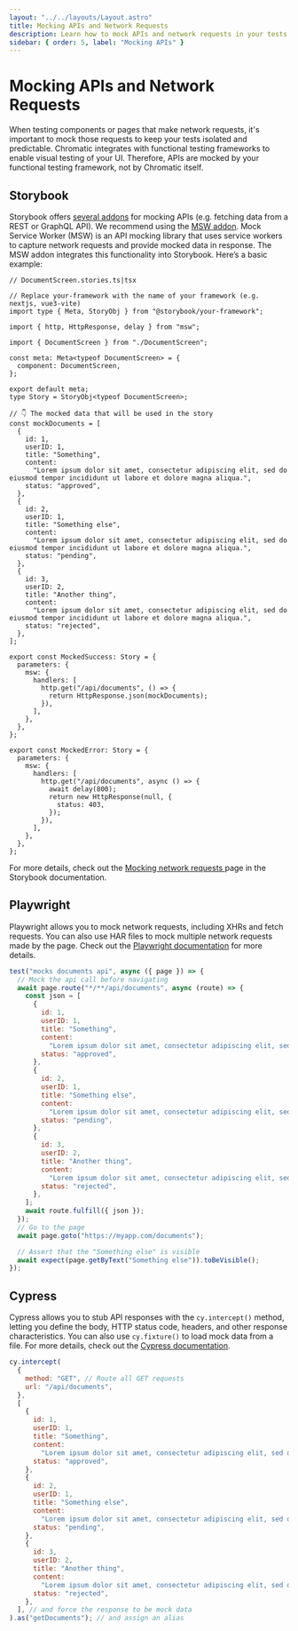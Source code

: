 ```yaml
---
layout: "../../layouts/Layout.astro"
title: Mocking APIs and Network Requests
description: Learn how to mock APIs and network requests in your tests (Storybook, Playwright and Cypress)
sidebar: { order: 5, label: "Mocking APIs" }
---
```


# Mocking APIs and Network Requests

When testing components or pages that make network requests, it's important to mock those requests to keep your tests isolated and predictable. Chromatic integrates with functional testing frameworks to enable visual testing of your UI. Therefore, APIs are mocked by your functional testing framework, not by Chromatic itself.

## Storybook

Storybook offers [several addons](https://storybook.js.org/addons/tag/api) for mocking APIs (e.g. fetching data from a REST or GraphQL API). We recommend using the [MSW addon](https://storybook.js.org/addons/msw-storybook-addon). Mock Service Worker (MSW) is an API mocking library that uses service workers to capture network requests and provide mocked data in response. The MSW addon integrates this functionality into Storybook. Here’s a basic example:

```tsx
// DocumentScreen.stories.ts|tsx

// Replace your-framework with the name of your framework (e.g. nextjs, vue3-vite)
import type { Meta, StoryObj } from "@storybook/your-framework";

import { http, HttpResponse, delay } from "msw";

import { DocumentScreen } from "./DocumentScreen";

const meta: Meta<typeof DocumentScreen> = {
  component: DocumentScreen,
};

export default meta;
type Story = StoryObj<typeof DocumentScreen>;

// 👇 The mocked data that will be used in the story
const mockDocuments = [
  {
    id: 1,
    userID: 1,
    title: "Something",
    content:
      "Lorem ipsum dolor sit amet, consectetur adipiscing elit, sed do eiusmod tempor incididunt ut labore et dolore magna aliqua.",
    status: "approved",
  },
  {
    id: 2,
    userID: 1,
    title: "Something else",
    content:
      "Lorem ipsum dolor sit amet, consectetur adipiscing elit, sed do eiusmod tempor incididunt ut labore et dolore magna aliqua.",
    status: "pending",
  },
  {
    id: 3,
    userID: 2,
    title: "Another thing",
    content:
      "Lorem ipsum dolor sit amet, consectetur adipiscing elit, sed do eiusmod tempor incididunt ut labore et dolore magna aliqua.",
    status: "rejected",
  },
];

export const MockedSuccess: Story = {
  parameters: {
    msw: {
      handlers: [
        http.get("/api/documents", () => {
          return HttpResponse.json(mockDocuments);
        }),
      ],
    },
  },
};

export const MockedError: Story = {
  parameters: {
    msw: {
      handlers: [
        http.get("/api/documents", async () => {
          await delay(800);
          return new HttpResponse(null, {
            status: 403,
          });
        }),
      ],
    },
  },
};
```

For more details, check out the [Mocking network requests
](https://storybook.js.org/docs/writing-stories/mocking-data-and-modules/mocking-network-requests) page in the Storybook documentation.

## Playwright

Playwright allows you to mock network requests, including XHRs and fetch requests. You can also use HAR files to mock multiple network requests made by the page. Check out the [Playwright documentation](https://playwright.dev/docs/mock#mock-api-requests) for more details.

```js
test("mocks documents api", async ({ page }) => {
  // Mock the api call before navigating
  await page.route("*/**/api/documents", async (route) => {
    const json = [
      {
        id: 1,
        userID: 1,
        title: "Something",
        content:
          "Lorem ipsum dolor sit amet, consectetur adipiscing elit, sed do eiusmod tempor incididunt ut labore et dolore magna aliqua.",
        status: "approved",
      },
      {
        id: 2,
        userID: 1,
        title: "Something else",
        content:
          "Lorem ipsum dolor sit amet, consectetur adipiscing elit, sed do eiusmod tempor incididunt ut labore et dolore magna aliqua.",
        status: "pending",
      },
      {
        id: 3,
        userID: 2,
        title: "Another thing",
        content:
          "Lorem ipsum dolor sit amet, consectetur adipiscing elit, sed do eiusmod tempor incididunt ut labore et dolore magna aliqua.",
        status: "rejected",
      },
    ];
    await route.fulfill({ json });
  });
  // Go to the page
  await page.goto("https://myapp.com/documents");

  // Assert that the "Something else" is visible
  await expect(page.getByText("Something else")).toBeVisible();
});
```

## Cypress

Cypress allows you to stub API responses with the `cy.intercept()` method, letting you define the body, HTTP status code, headers, and other response characteristics. You can also use `cy.fixture()` to load mock data from a file. For more details, check out the [Cypress documentation](https://docs.cypress.io/guides/guides/network-requests#Stubbing).

```js
cy.intercept(
  {
    method: "GET", // Route all GET requests
    url: "/api/documents",
  },
  [
    {
      id: 1,
      userID: 1,
      title: "Something",
      content:
        "Lorem ipsum dolor sit amet, consectetur adipiscing elit, sed do eiusmod tempor incididunt ut labore et dolore magna aliqua.",
      status: "approved",
    },
    {
      id: 2,
      userID: 1,
      title: "Something else",
      content:
        "Lorem ipsum dolor sit amet, consectetur adipiscing elit, sed do eiusmod tempor incididunt ut labore et dolore magna aliqua.",
      status: "pending",
    },
    {
      id: 3,
      userID: 2,
      title: "Another thing",
      content:
        "Lorem ipsum dolor sit amet, consectetur adipiscing elit, sed do eiusmod tempor incididunt ut labore et dolore magna aliqua.",
      status: "rejected",
    },
  ], // and force the response to be mock data
).as("getDocuments"); // and assign an alias
```
